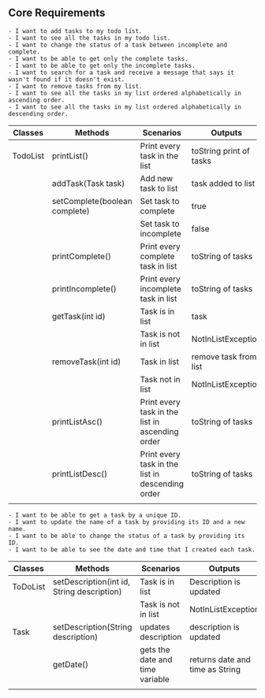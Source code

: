 ## Core Requirements

``` 
- I want to add tasks to my todo list.
- I want to see all the tasks in my todo list.
- I want to change the status of a task between incomplete and complete.
- I want to be able to get only the complete tasks.
- I want to be able to get only the incomplete tasks.
- I want to search for a task and receive a message that says it wasn't found if it doesn't exist.
- I want to remove tasks from my list.
- I want to see all the tasks in my list ordered alphabetically in ascending order.
- I want to see all the tasks in my list ordered alphabetically in descending order.
```

| Classes  | Methods                       | Scenarios                                        | Outputs                 |
|----------|-------------------------------|--------------------------------------------------|-------------------------|
| TodoList | printList()                   | Print every task in the list                     | toString print of tasks |
|          | addTask(Task task)            | Add new task to list                             | task added to list      |
|          | setComplete(boolean complete) | Set task to complete                             | true                    |
|          |                               | Set task to incomplete                           | false                   |
|          | printComplete()               | Print every complete task in list                | toString of tasks       |
|          | printIncomplete()             | Print every incomplete task in list              | toString of tasks       |
|          | getTask(int id)               | Task is in list                                  | task                    |
|          |                               | Task is not in list                              | NotInListException      |
|          | removeTask(int id)            | Task in list                                     | remove task from list   |
|          |                               | Task not in list                                 | NotInListException      |
|          | printListAsc()                | Print every task in the list in ascending order  | toString of tasks       |
|          | printListDesc()               | Print every task in the list in descending order | toString of tasks       |
|          |                               |                                                  |                         |

```
- I want to be able to get a task by a unique ID.
- I want to update the name of a task by providing its ID and a new name.
- I want to be able to change the status of a task by providing its ID.
- I want to be able to see the date and time that I created each task.

```

| Classes  | Methods                                    | Scenarios                       | Outputs                         |
|----------|--------------------------------------------|---------------------------------|---------------------------------|
| ToDoList | setDescription(int id, String description) | Task is in list                 | Description is updated          |
|          |                                            | Task is not in list             | NotInListException              |
| Task     | setDescription(String description)         | updates description             | description is updated          |
|          | getDate()                                  | gets the date and time variable | returns date and time as String |
|          |                                            |                                 |                                 |
